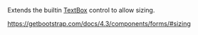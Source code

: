 Extends the builtin [TextBox](~/controls/builtin/TextBox) control to allow sizing.

<https://getbootstrap.com/docs/4.3/components/forms/#sizing>
